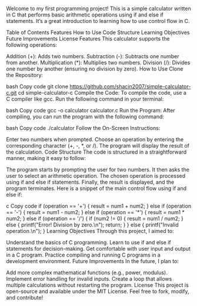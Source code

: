Welcome to my first programming project! This is a simple calculator written in C that performs basic arithmetic operations using if and else if statements. It’s a great introduction to learning how to use control flow in C.

Table of Contents
Features
How to Use
Code Structure
Learning Objectives
Future Improvements
License
Features
This calculator supports the following operations:

Addition (+): Adds two numbers.
Subtraction (-): Subtracts one number from another.
Multiplication (*): Multiplies two numbers.
Division (/): Divides one number by another (ensuring no division by zero).
How to Use
Clone the Repository:

bash
Copy code
git clone https://github.com/shacin2007/simple-calculator-c.git
cd simple-calculator-c
Compile the Code: To compile the code, use a C compiler like gcc. Run the following command in your terminal:

bash
Copy code
gcc -o calculator calculator.c
Run the Program: After compiling, you can run the program with the following command:

bash
Copy code
./calculator
Follow the On-Screen Instructions:

Enter two numbers when prompted.
Choose an operation by entering the corresponding character (+, -, *, or /).
The program will display the result of the calculation.
Code Structure
The code is structured in a straightforward manner, making it easy to follow:

The program starts by prompting the user for two numbers.
It then asks the user to select an arithmetic operation.
The chosen operation is processed using if and else if statements.
Finally, the result is displayed, and the program terminates.
Here is a snippet of the main control flow using if and else if:

c
Copy code
if (operation == '+') {
    result = num1 + num2;
} else if (operation == '-') {
    result = num1 - num2;
} else if (operation == '*') {
    result = num1 * num2;
} else if (operation == '/') {
    if (num2 != 0) {
        result = num1 / num2;
    } else {
        printf("Error! Division by zero.\n");
        return;
    }
} else {
    printf("Invalid operation.\n");
}
Learning Objectives
Through this project, I aimed to:

Understand the basics of C programming.
Learn to use if and else if statements for decision-making.
Get comfortable with user input and output in a C program.
Practice compiling and running C programs in a development environment.
Future Improvements
In the future, I plan to:

Add more complex mathematical functions (e.g., power, modulus).
Implement error handling for invalid inputs.
Create a loop that allows multiple calculations without restarting the program.
License
This project is open-source and available under the MIT License. Feel free to fork, modify, and contribute!

